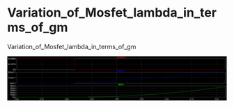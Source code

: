 # Variation_of_Mosfet_lambda_in_terms_of_gm
Variation_of_Mosfet_lambda_in_terms_of_gm

![Plot:](./Variation%20in%20(mosfet)%20diff%20lambda%20in%20terms%20of%20gm.png)
